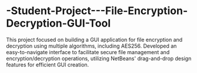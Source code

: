# -Student-Project---File-Encryption-Decryption-GUI-Tool
This project focused on building a GUI application for file encryption and decryption using multiple algorithms, including AES256. Developed an easy-to-navigate interface to facilitate secure file management and encryption/decryption operations, utilizing NetBeans' drag-and-drop design features for efficient GUI creation.
